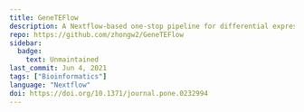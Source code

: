 ```yaml
---
title: GeneTEFlow
description: A Nextflow-based one-stop pipeline for differential expression analysis of genes and locus-specific transposable elements from RNA sequencing
repo: https://github.com/zhongw2/GeneTEFlow
sidebar:
  badge:
    text: Unmaintained
last_commit: Jun 4, 2021
tags: ["Bioinformatics"]
language: "Nextflow"
doi: https://doi.org/10.1371/journal.pone.0232994
---
```


